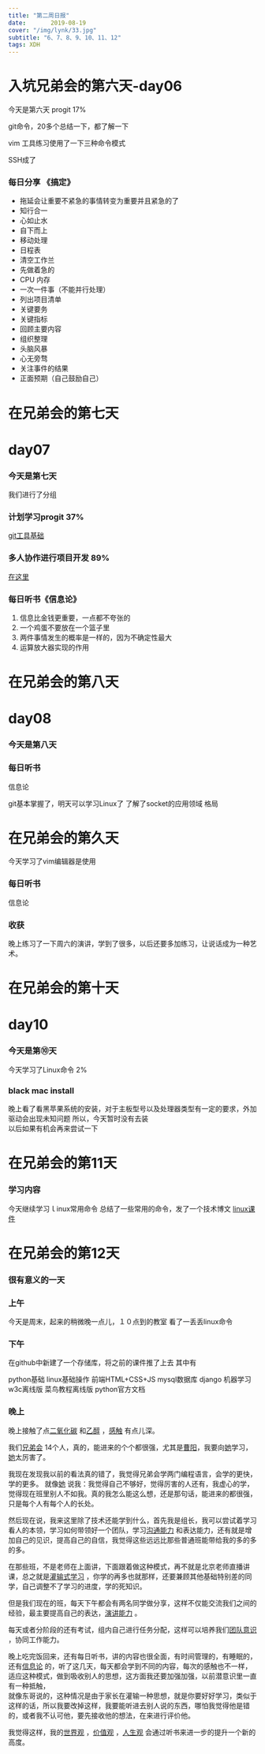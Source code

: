 ```yaml
---  
title: "第二周日报"   
date:       2019-08-19
cover: "/img/lynk/33.jpg"
subtitle: "6、7、8、9、10、11、12"   
tags: XDH    
---  
```










# 入坑兄弟会的第六天-day06

今天是第六天 
progit  17%

git命令，20多个总结一下，都了解一下

vim 工具练习使用了一下三种命令模式

SSH成了

### 每日分享  《搞定》
- 拖延会让重要不紧急的事情转变为重要并且紧急的了
- 知行合一
- 心如止水
- 自下而上
- 移动处理
- 日程表
- 清空工作兰
- 先做着急的
- CPU 内存
- 一次一件事（不能并行处理）
- 列出项目清单
- 关键要务
- 关键指标
- 回顾主要内容
- 组织整理
- 头脑风暴
- 心无旁骛
- 关注事件的结果
- 正面预期（自己鼓励自己）



# 在兄弟会的第七天


# day07

### 今天是第七天  
我们进行了分组    
### 计划学习progit  37%  
[git工具基础](https://victorfengming.gitee.io/victorfengming_old/2019/08/17/progit-note-first/)
### 多人协作进行项目开发  89%    
[在这里](https://victorfengming.gitee.io/victorfengming_old/2019/08/20/github-develop-process/)
### 每日听书《信息论》  
1. 信息比金钱更重要，一点都不夸张的  
2. 一个鸡蛋不要放在一个篮子里  
3. 两件事情发生的概率是一样的，因为不确定性最大  
4. 运算放大器实现的作用  

# 在兄弟会的第八天


# day08

### 今天是第八天

### 每日听书 

信息论

git基本掌握了，明天可以学习Linux了
了解了socket的应用领域
格局

# 在兄弟会的第久天



今天学习了vim编辑器是使用


### 每日听书 

信息论

### 收获
晚上练习了一下周六的演讲，学到了很多，以后还要多加练习，让说话成为一种艺术。

# 在兄弟会的第十天


# day10

### 今天是第⑩天

今天学习了Linux命令    2%

### black mac install  
晚上看了看黑苹果系统的安装，对于主板型号以及处理器类型有一定的要求，外加驱动会出现未知问题
所以，今天暂时没有去装  
以后如果有机会再来尝试一下

# 在兄弟会的第11天

### 学习内容
今天继续学习ｌinux常用命令
总结了一些常用的命令，发了一个技术博文
[linux课件](https://github.com/victorfengming/classware)


# 在兄弟会的第12天

### 很有意义的一天
### 上午
今天是周末，起来的稍微晚一点儿，１０点到的教室 
看了一丢丢linux命令 

### 下午　　
在github中新建了一个存储库，将之前的课件推了上去 
其中有 

python基础
linux基础操作
前端HTML+CSS+JS
mysql数据库
django
机器学习
w3c离线版
菜鸟教程离线版
python官方文档

### 晚上

晚上接触了点[二氧化碳](https://baike.baidu.com/item/%E4%BA%8C%E6%B0%A7%E5%8C%96%E7%A2%B3) 和[乙醇](https://baike.baidu.com/item/%E4%B9%99%E9%86%87) ，[感触](https://baike.baidu.com/item/%E6%84%9F%E8%A7%A6) 有点儿深。


我们[兄弟会](http://www.itXDH.cn/notice/2019/0712/5232.html) 14个人，真的，能进来的个个都很强，尤其是[曹阳](https://caoyang7.github.io/)，我要向[她](https://caoyang7.github.io/)学习，[她](https://caoyang7.github.io/)太厉害了。


我现在发现我以前的看法真的错了，我觉得兄弟会学两门编程语言，会学的更快，学的更多。
就像[她](https://caoyang7.github.io/) 说我：我觉得自己不够好，觉得厉害的人还有，我虚心的学，觉得现在班里别人不如我。真的我怎么能这么想，还是那句话，能进来的都很强，只是每个人有每个人的长处。


然后现在说，我来这里除了技术还能学到什么，首先我是组长，我可以尝试着学习看人的本领，学习如何带领好一个团队，学习[沟通能力](https://baike.baidu.com/item/%E6%B2%9F%E9%80%9A%E8%83%BD%E5%8A%9B) 和表达能力，还有就是增加自己的见识，提高自己的自信，我觉得这些远远比那些普通班能带给我的多的多的多。


在那些班，不是老师在上面讲，下面跟着做这种模式，再不就是北京老师直播讲课，总之就是[灌输式学习](https://baike.baidu.com/item/%E7%81%8C%E8%BE%93%E5%BC%8F%E6%95%99%E8%82%B2) ，你学的再多也就那样，还要兼顾其他基础特别差的同学，自己调整不了学习的进度，学的死知识。


但是我们现在的班，每天下午都会有两名同学做分享，这样不仅能交流我们之间的经验，最主要提高自己的表达，[演讲能力](https://baike.baidu.com/item/%E5%85%AC%E4%BC%97%E6%BC%94%E8%AE%B2/9725019) 。


每天或者分阶段的还有考试，组内自己进行任务分配，这样可以培养我们[团队意识](https://baike.baidu.com/item/%E5%9B%A2%E9%98%9F%E6%84%8F%E8%AF%86/9238467) ，协同工作能力。


晚上吃完饭回来，还有每日听书，讲的内容也很全面，有时间管理的，有睡眠的，还有[信息论](https://baike.baidu.com/item/%E4%BF%A1%E6%81%AF%E8%AE%BA) 的，听了这几天，每天都会学到不同的内容，每次的感触也不一样，适应这种模式，做到吸收别人的思想，这方面我还要加强加强，以前潜意识里一直有一种抵触，  
就像东哥说的，这种情况是由于家长在灌输一种思想，就是你要好好学习，类似于这样的话，所以我要改掉这样，我要能听进去别人说的东西，哪怕我觉得他是错的，或者我不认可他，要先接收他的想法，在来进行评价他。


我觉得这样，我的[世界观](https://baike.baidu.com/item/%E4%B8%96%E7%95%8C%E8%A7%82/19848830) ，[价值观](https://baike.baidu.com/item/%E4%BB%B7%E5%80%BC%E8%A7%82) ，[人生观](https://baike.baidu.com/item/%E4%BA%BA%E7%94%9F%E8%A7%82) 会通过听书来进一步的提升一个新的高度。





